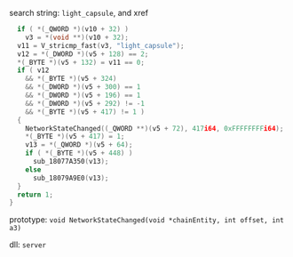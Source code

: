 search string: `light_capsule`, and xref

```cpp
  if ( *(_QWORD *)(v10 + 32) )
    v3 = *(void **)(v10 + 32);
  v11 = V_stricmp_fast(v3, "light_capsule");
  v12 = *(_DWORD *)(v5 + 128) == 2;
  *(_BYTE *)(v5 + 132) = v11 == 0;
  if ( v12
    && *(_BYTE *)(v5 + 324)
    && *(_DWORD *)(v5 + 300) == 1
    && *(_DWORD *)(v5 + 196) == 1
    && *(_DWORD *)(v5 + 292) != -1
    && *(_BYTE *)(v5 + 417) != 1 )
  {
    NetworkStateChanged((_QWORD **)(v5 + 72), 417i64, 0xFFFFFFFFi64);
    *(_BYTE *)(v5 + 417) = 1;
    v13 = *(_QWORD *)(v5 + 64);
    if ( *(_BYTE *)(v5 + 448) )
      sub_18077A350(v13);
    else
      sub_18079A9E0(v13);
  }
  return 1;
}
```

prototype: `void NetworkStateChanged(void *chainEntity, int offset, int a3)`

dll: `server`
